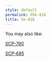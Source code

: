 ```yaml
---
style: default
permalink: Xhk-016
title: hk-016
---
```

You may also like:

[SCP-780](http://scp-wiki.net/scp-780)

[SCP-685](http://scp-wiki.net/scp-685)
